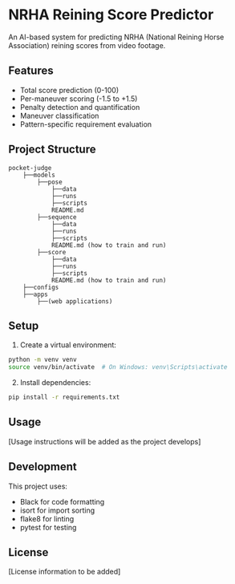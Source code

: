 # NRHA Reining Score Predictor

An AI-based system for predicting NRHA (National Reining Horse Association) reining scores from video footage.

## Features

- Total score prediction (0-100)
- Per-maneuver scoring (-1.5 to +1.5)
- Penalty detection and quantification
- Maneuver classification
- Pattern-specific requirement evaluation

## Project Structure

```
pocket-judge
    ├──models
        ├──pose
            ├──data
            ├──runs
            ├──scripts
            README.md
        ├──sequence
            ├──data
            ├──runs
            ├──scripts
            README.md (how to train and run)
        ├──score
            ├──data
            ├──runs
            ├──scripts
            README.md (how to train and run)
    ├──configs
    ├──apps
        ├──(web applications)
```

## Setup

1. Create a virtual environment:

```bash
python -m venv venv
source venv/bin/activate  # On Windows: venv\Scripts\activate
```

2. Install dependencies:

```bash
pip install -r requirements.txt
```

## Usage

[Usage instructions will be added as the project develops]

## Development

This project uses:

- Black for code formatting
- isort for import sorting
- flake8 for linting
- pytest for testing

## License

[License information to be added]
